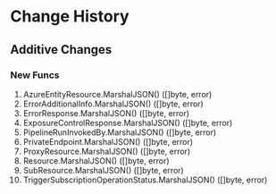 # Change History

## Additive Changes

### New Funcs

1. AzureEntityResource.MarshalJSON() ([]byte, error)
1. ErrorAdditionalInfo.MarshalJSON() ([]byte, error)
1. ErrorResponse.MarshalJSON() ([]byte, error)
1. ExposureControlResponse.MarshalJSON() ([]byte, error)
1. PipelineRunInvokedBy.MarshalJSON() ([]byte, error)
1. PrivateEndpoint.MarshalJSON() ([]byte, error)
1. ProxyResource.MarshalJSON() ([]byte, error)
1. Resource.MarshalJSON() ([]byte, error)
1. SubResource.MarshalJSON() ([]byte, error)
1. TriggerSubscriptionOperationStatus.MarshalJSON() ([]byte, error)
